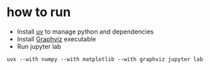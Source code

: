 # how to run

- Install [uv](https://docs.astral.sh/uv/) to manage python and dependencies
- Install [Graphviz](https://graphviz.org/#download) executable 
- Run jupyter lab
```
uvx --with numpy --with matplotlib --with graphviz jupyter lab
```
